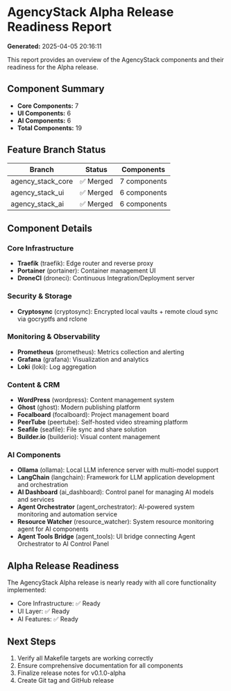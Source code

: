# AgencyStack Alpha Release Readiness Report

**Generated:** 2025-04-05 20:16:11

This report provides an overview of the AgencyStack components and their readiness for the Alpha release.

## Component Summary

- **Core Components:** 7
- **UI Components:** 6
- **AI Components:** 6
- **Total Components:** 19

## Feature Branch Status

| Branch | Status | Components |
|--------|--------|------------|
| agency_stack_core | ✅ Merged | 7 components |
| agency_stack_ui | ✅ Merged | 6 components |
| agency_stack_ai | ✅ Merged | 6 components |

## Component Details

### Core Infrastructure

- **Traefik** (traefik): Edge router and reverse proxy
- **Portainer** (portainer): Container management UI
- **DroneCI** (droneci): Continuous Integration/Deployment server

### Security & Storage

- **Cryptosync** (cryptosync): Encrypted local vaults + remote cloud sync via gocryptfs and rclone

### Monitoring & Observability

- **Prometheus** (prometheus): Metrics collection and alerting
- **Grafana** (grafana): Visualization and analytics
- **Loki** (loki): Log aggregation

### Content & CRM

- **WordPress** (wordpress): Content management system
- **Ghost** (ghost): Modern publishing platform
- **Focalboard** (focalboard): Project management board
- **PeerTube** (peertube): Self-hosted video streaming platform
- **Seafile** (seafile): File sync and share solution
- **Builder.io** (builderio): Visual content management


### AI Components

- **Ollama** (ollama): Local LLM inference server with multi-model support
- **LangChain** (langchain): Framework for LLM application development and orchestration
- **AI Dashboard** (ai_dashboard): Control panel for managing AI models and services
- **Agent Orchestrator** (agent_orchestrator): AI-powered system monitoring and automation service
- **Resource Watcher** (resource_watcher): System resource monitoring agent for AI components
- **Agent Tools Bridge** (agent_tools): UI bridge connecting Agent Orchestrator to AI Control Panel

## Alpha Release Readiness

The AgencyStack Alpha release is nearly ready with all core functionality implemented:

- Core Infrastructure: ✅ Ready
- UI Layer: ✅ Ready
- AI Features: ✅ Ready

## Next Steps

1. Verify all Makefile targets are working correctly
2. Ensure comprehensive documentation for all components
3. Finalize release notes for v0.1.0-alpha
4. Create Git tag and GitHub release
